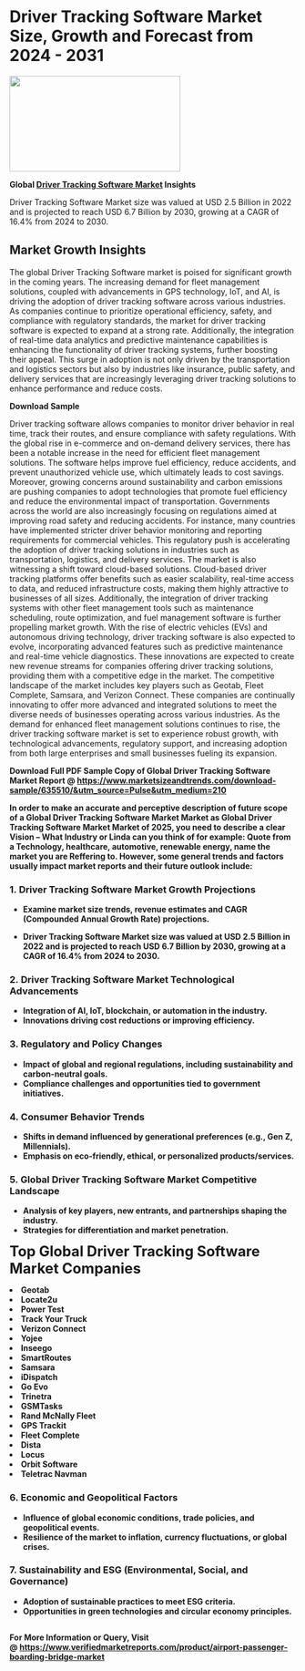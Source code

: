 <H1>Driver Tracking Software Market Size, Growth and Forecast from 2024 - 2031</H1><img class="aligncenter size-medium wp-image-584254" src="https://thirdeyenews.in/wp-content/uploads/2024/09/Global-Market-Research-300x168.jpeg" alt="" width="300" height="168" /><p><strong>Global&nbsp;<a href="https://www.marketsizeandtrends.com/download-sample/635510/&amp;utm_source=Pulse&amp;utm_medium=210">Driver Tracking Software Market</a> Insights</strong></p><p>Driver Tracking Software Market size was valued at USD 2.5 Billion in 2022 and is projected to reach USD 6.7 Billion by 2030, growing at a CAGR of 16.4% from 2024 to 2030.</p><p><h2>Market Growth Insights</h2> <p>The global Driver Tracking Software market is poised for significant growth in the coming years. The increasing demand for fleet management solutions, coupled with advancements in GPS technology, IoT, and AI, is driving the adoption of driver tracking software across various industries. As companies continue to prioritize operational efficiency, safety, and compliance with regulatory standards, the market for driver tracking software is expected to expand at a strong rate. Additionally, the integration of real-time data analytics and predictive maintenance capabilities is enhancing the functionality of driver tracking systems, further boosting their appeal. This surge in adoption is not only driven by the transportation and logistics sectors but also by industries like insurance, public safety, and delivery services that are increasingly leveraging driver tracking solutions to enhance performance and reduce costs.</p> <p><strong>Download Sample</strong></p> <p>Driver tracking software allows companies to monitor driver behavior in real time, track their routes, and ensure compliance with safety regulations. With the global rise in e-commerce and on-demand delivery services, there has been a notable increase in the need for efficient fleet management solutions. The software helps improve fuel efficiency, reduce accidents, and prevent unauthorized vehicle use, which ultimately leads to cost savings. Moreover, growing concerns around sustainability and carbon emissions are pushing companies to adopt technologies that promote fuel efficiency and reduce the environmental impact of transportation. Governments across the world are also increasingly focusing on regulations aimed at improving road safety and reducing accidents. For instance, many countries have implemented stricter driver behavior monitoring and reporting requirements for commercial vehicles. This regulatory push is accelerating the adoption of driver tracking solutions in industries such as transportation, logistics, and delivery services. The market is also witnessing a shift toward cloud-based solutions. Cloud-based driver tracking platforms offer benefits such as easier scalability, real-time access to data, and reduced infrastructure costs, making them highly attractive to businesses of all sizes. Additionally, the integration of driver tracking systems with other fleet management tools such as maintenance scheduling, route optimization, and fuel management software is further propelling market growth. With the rise of electric vehicles (EVs) and autonomous driving technology, driver tracking software is also expected to evolve, incorporating advanced features such as predictive maintenance and real-time vehicle diagnostics. These innovations are expected to create new revenue streams for companies offering driver tracking solutions, providing them with a competitive edge in the market. The competitive landscape of the market includes key players such as Geotab, Fleet Complete, Samsara, and Verizon Connect. These companies are continually innovating to offer more advanced and integrated solutions to meet the diverse needs of businesses operating across various industries. As the demand for enhanced fleet management solutions continues to rise, the driver tracking software market is set to experience robust growth, with technological advancements, regulatory support, and increasing adoption from both large enterprises and small businesses fueling its expansion.</p> <p><strong></p><p><span class=""><strong>Download Full PDF Sample Copy of Global Driver Tracking Software Market Report</strong> @ <a href="https://www.marketsizeandtrends.com/download-sample/635510/&amp;utm_source=Pulse&amp;utm_medium=210" target="_blank">https://www.marketsizeandtrends.com/download-sample/635510/&amp;utm_source=Pulse&amp;utm_medium=210</a></span></p><p>In order to make an accurate and perceptive description of future scope of a Global&nbsp;Driver Tracking Software Market Market as Global&nbsp;Driver Tracking Software Market Market of 2025, you need to describe a clear Vision &ndash; What Industry or Linda can you think of for example: Quote from a Technology, healthcare, automotive, renewable energy, name the market you are Reffering to. However, some general trends and factors usually impact market reports and their future outlook include:</p><h3>1.&nbsp;<strong>Driver Tracking Software Market Growth Projections</strong></h3><ul><li>Examine market size trends, revenue estimates and CAGR (Compounded Annual Growth Rate) projections.</li><li><p>Driver Tracking Software Market size was valued at USD 2.5 Billion in 2022 and is projected to reach USD 6.7 Billion by 2030, growing at a CAGR of 16.4% from 2024 to 2030.</p></li></ul><h3>2.&nbsp;<strong>Driver Tracking Software Market Technological Advancements</strong></h3><ul><li>Integration of AI, IoT, blockchain, or automation in the industry.</li><li>Innovations driving cost reductions or improving efficiency.</li></ul><h3>3.&nbsp;<strong>Regulatory and Policy Changes</strong></h3><ul><li>Impact of global and regional regulations, including sustainability and carbon-neutral goals.</li><li>Compliance challenges and opportunities tied to government initiatives.</li></ul><h3>4.&nbsp;<strong>Consumer Behavior Trends</strong></h3><ul><li>Shifts in demand influenced by generational preferences (e.g., Gen Z, Millennials).</li><li>Emphasis on eco-friendly, ethical, or personalized products/services.</li></ul><h3>5.&nbsp;<strong>Global Driver Tracking Software Market Competitive Landscape</strong></h3><ul><li>Analysis of key players, new entrants, and partnerships shaping the industry.</li><li>Strategies for differentiation and market penetration.</li></ul><p data-pm-slice="1 1 []"><span style="color: inherit; font-family: inherit; font-size: 25px;">Top Global Driver Tracking Software Market Companies</span></p><div class="" data-test-id=""><p><li>Geotab</li><li> Locate2u</li><li> Power Test</li><li> Track Your Truck</li><li> Verizon Connect</li><li> Yojee</li><li> Inseego</li><li> SmartRoutes</li><li> Samsara</li><li> iDispatch</li><li> Go Evo</li><li> Trinetra</li><li> GSMTasks</li><li> Rand McNally Fleet</li><li> GPS Trackit</li><li> Fleet Complete</li><li> Dista</li><li> Locus</li><li> Orbit Software</li><li> Teletrac Navman</li></p></div><h3>6.&nbsp;<strong>Economic and Geopolitical Factors</strong></h3><ul><li>Influence of global economic conditions, trade policies, and geopolitical events.</li><li>Resilience of the market to inflation, currency fluctuations, or global crises.</li></ul><h3>7.&nbsp;<strong>Sustainability and ESG (Environmental, Social, and Governance)</strong></h3><ul><li>Adoption of sustainable practices to meet ESG criteria.</li><li>Opportunities in green technologies and circular economy principles.</li></ul><h2><strong style="font-size: 14px;">For More Information or Query, Visit @&nbsp;</strong><a style="background-color: #ffffff; font-size: 14px;" href="https://www.marketsizeandtrends.com/report/driver-tracking-software-market/" target="_blank">https://www.verifiedmarketreports.com/product/airport-passenger-boarding-bridge-market</a></h2>

